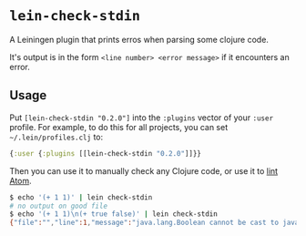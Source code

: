 # `lein-check-stdin`

A Leiningen plugin that prints erros when parsing some clojure code.

It's output is in the form `<line number> <error message>` if it encounters
an error.

## Usage

Put `[lein-check-stdin "0.2.0"]` into the `:plugins` vector of your `:user`
profile. For example, to do this for all projects, you can set  `~/.lein/profiles.clj` to:

```clojure
{:user {:plugins [[lein-check-stdin "0.2.0"]]}}
```

Then you can use it to manually check any Clojure code, or use it to [lint Atom](https://github.com/saulshanabrook/linter-lein).

```bash
$ echo '(+ 1 1)' | lein check-stdin
# no output on good file
$ echo '(+ 1 1)\n(+ true false)' | lein check-stdin
{"file":"","line":1,"message":"java.lang.Boolean cannot be cast to java.lang.Number"}
```
